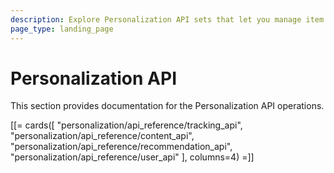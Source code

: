 ```yaml
---
description: Explore Personalization API sets that let you manage item data, track events, combine tracking data with users and render recommendations.
page_type: landing_page
---
```


# Personalization API

This section provides documentation for the Personalization API operations.

[[= cards([
    "personalization/api_reference/tracking_api",
    "personalization/api_reference/content_api",
    "personalization/api_reference/recommendation_api",
    "personalization/api_reference/user_api"
], columns=4) =]]
